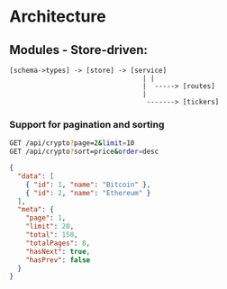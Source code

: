 # Architecture

## Modules - Store-driven:
    [schema->types] -> [store] -> [service]
                                     | |
                                     |  -----> [routes]
                                     |
                                      -------> [tickers]



### Support for pagination and sorting
```bash
GET /api/crypto?page=2&limit=10
GET /api/crypto?sort=price&order=desc
```
```json
{
  "data": [
    { "id": 1, "name": "Bitcoin" },
    { "id": 2, "name": "Ethereum" }
  ],
  "meta": {
    "page": 1,
    "limit": 20,
    "total": 150,
    "totalPages": 8,
    "hasNext": true,
    "hasPrev": false
  }
}